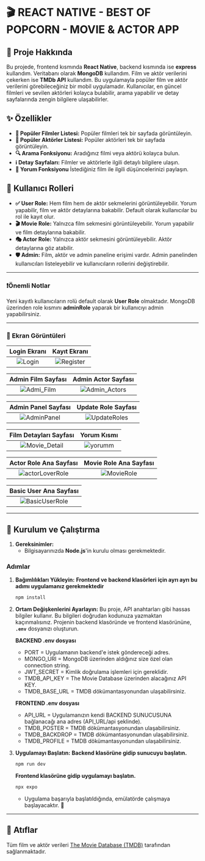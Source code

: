 # 🎬 REACT NATIVE - BEST OF POPCORN - MOVIE & ACTOR APP 

## 🚀 Proje Hakkında 

Bu projede, frontend kısmında **React Native**, backend kısmında ise **express** kullandım. Veritabanı olarak **MongoDB** kullandım. Film ve aktör verilerini çekerken ise **TMDb API** kullandım.
Bu uygulamayla popüler film ve aktör verilerini görebileceğiniz bir mobil uygulamadır. Kullanıcılar, en güncel filmleri ve sevilen aktörleri kolayca bulabilir, arama yapabilir ve detay sayfalarında zengin bilgilere ulaşabilirler.

## ✨ Özellikler 

* **🍿 Popüler Filmler Listesi:** Popüler filmleri tek bir sayfada görüntüleyin. 
* **🌟 Popüler Aktörler Listesi:** Popüler aktörleri tek bir sayfada görüntüleyin.
* **🔍 Arama Fonksiyonu:** Aradığınız filmi veya aktörü kolayca bulun. 
* **ℹ️ Detay Sayfaları:** Filmler ve aktörlerle ilgili detaylı bilgilere ulaşın.
* **💬 Yorum Fonksiyonu** İstediğiniz film ile ilgili düşüncelerinizi paylaşın.

## 👥 Kullanıcı Rolleri
* **✅ User Role:** Hem film hem de aktör sekmelerini görüntüleyebilir. Yorum yapabilir, film ve aktör detaylarına bakabilir. Default olarak kullanıcılar bu rol ile kayıt olur.
* **🎬 Movie Role:** Yalnızca film sekmesini görüntüleyebilir. Yorum yapabilir ve film detaylarına bakabilir.
* **🎭 Actor Role:** Yalnızca aktör sekmesini görüntüleyebilir. Aktör detaylarına göz atabilir.
* **🛡️ Admin:** Film, aktör ve admin paneline erişimi vardır. Admin panelinden kullanıcıları listeleyebilir ve kullanıcıların rollerini değiştirebilir.

---
### ❗Önemli Notlar
Yeni kayıtlı kullanıcıların rolü default olarak **User Role** olmaktadır. MongoDB üzerinden role kısmını **adminRole** yaparak bir kullanıcıyı admin yapabilirsiniz.

---
### 📸 Ekran Görüntüleri 
| Login Ekranı | Kayıt Ekranı | 
| :---------------------------------: | :------------------------: |
|![Login](https://github.com/user-attachments/assets/736d98e1-a29d-440e-a3ac-6b804098ca70) | ![Register](https://github.com/user-attachments/assets/7262252e-9f69-4a20-b188-37287ff25c47)

 | Admin Film Sayfası | Admin Actor Sayfası | 
| :---------------------------------: | :------------------------: |
| ![Admi_Film](https://github.com/user-attachments/assets/8e731448-98ba-4d8e-aa5d-d1df04b0a9ab) | ![Admin_Actors](https://github.com/user-attachments/assets/c114bcf7-4471-4642-89c0-447207a42263)

 | Admin Panel Sayfası | Update Role Sayfası | 
| :---------------------------------: | :------------------------: |
| ![AdminPanel](https://github.com/user-attachments/assets/66958a8f-0fe1-44c5-81ea-c07041539eb3) | ![UpdateRoles](https://github.com/user-attachments/assets/f00f2a71-6e68-4047-a51f-e37ec28556ed)

 | Film Detayları Sayfası | Yorum Kısmı | 
| :---------------------------------: | :------------------------: |
|  ![Movie_Detail](https://github.com/user-attachments/assets/6c12904f-334f-4be5-9bea-7d3a1b69b369) | ![yorumm](https://github.com/user-attachments/assets/210b925e-d9a2-4aa1-b437-d01503e0813d)


 | Actor Role Ana Sayfası | Movie Role Ana Sayfası | 
| :---------------------------------: | :------------------------: |
| ![actorLoverRole](https://github.com/user-attachments/assets/e9e8841e-2a91-422f-99a7-8bf0da56fce9) | ![MovieRole](https://github.com/user-attachments/assets/35b63e11-af2f-4f2c-a2ec-2fc89b6eb94f)

 | Basic User Ana Sayfası |  
| :---------------------------------: | 
| ![BasicUserRole](https://github.com/user-attachments/assets/06a6bac4-b4df-4d95-9646-6f702147052b)|


---
## 🚀 Kurulum ve Çalıştırma 

1.  **Gereksinimler:**
    * Bilgisayarınızda **Node.js**'in kurulu olması gerekmektedir.

### Adımlar 

1.  **Bağımlılıkları Yükleyin:**
      **Frontend ve backend klasörleri için ayrı ayrı bu adımı uygulamanız gerekmektedir**
    ```bash
    npm install
    ```

3.  **Ortam Değişkenlerini Ayarlayın:**
    Bu proje, API anahtarları gibi hassas bilgiler kullanır. Bu bilgileri doğrudan kodunuza yazmaktan kaçınmalısınız.
    Projenin backend klasöründe ve frontend klasörününe, **`.env`** dosyanızı oluşturun.
    
    **BACKEND .env dosyası**
      - PORT = Uygulamanın backend'e istek göndereceği adres.
      - MONGO_URI = MongoDB üzerinden aldığınız size özel olan connection string.
      - JWT_SECRET = Kimlik doğrulama işlemleri için gereklidir.
      - TMDB_API_KEY = The Movie Database üzerinden alacağınız API KEY.
      - TMDB_BASE_URL = TMDB dökümantasyonundan ulaşabilirsiniz.

    **FRONTEND .env dosyası**
      - API_URL = Uygulamanızın kendi BACKEND SUNUCUSUNA bağlanacağı ana adres (API_URL/api şeklinde).
      - TMDB_POSTER = TMDB dökümantasyonundan ulaşabilirsiniz.
      - TMDB_BACKDROP = TMDB dökümantasyonundan ulaşabilirsiniz.
      - TMDB_PROFILE = TMDB dökümantasyonundan ulaşabilirsiniz.
      

5.  **Uygulamayı Başlatın:**
        **Backend klasörüne gidip sunucuyu başlatın.**
    ```bash
    npm run dev
    ```
    
      **Frontend klasörüne gidip uygulamayı başlatın.**
    ```bash
    npx expo
    ```
    * Uygulama başarıyla başlatıldığında, emülatörde çalışmaya başlayacaktır. 🎉

---


## 🔗 Atıflar 

Tüm film ve aktör verileri [The Movie Database (TMDB)](https://www.themoviedb.org/) tarafından sağlanmaktadır.
